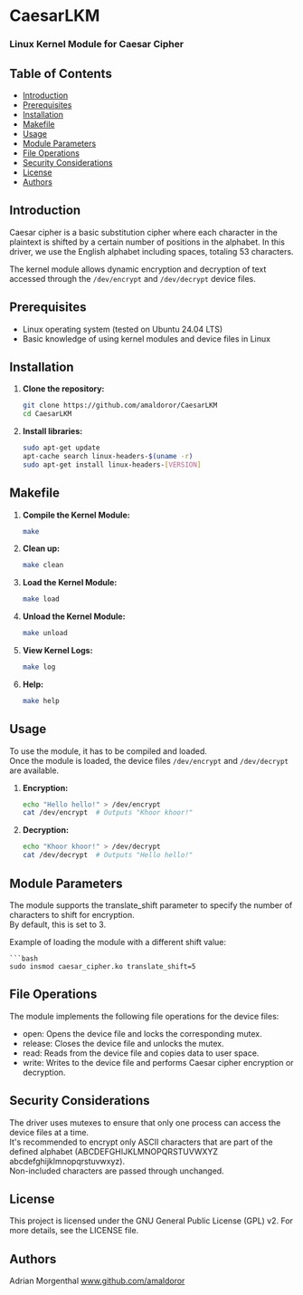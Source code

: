 
# CaesarLKM

### Linux Kernel Module for Caesar Cipher


## Table of Contents

- [Introduction](#introduction)
- [Prerequisites](#prerequisites)
- [Installation](#installation)
- [Makefile](#makefile)
- [Usage](#usage)
- [Module Parameters](#module-parameters)
- [File Operations](#file-operations)
- [Security Considerations](#security-considerations)
- [License](#license)
- [Authors](#authors)

## Introduction

Caesar cipher is a basic substitution cipher where each character in the plaintext is shifted by a certain number of positions in the alphabet. In this driver, we use the English alphabet including spaces, totaling 53 characters.

The kernel module allows dynamic encryption and decryption of text accessed through the <code>/dev/encrypt</code> and <code>/dev/decrypt</code> device files.

## Prerequisites

- Linux operating system (tested on Ubuntu 24.04 LTS)
- Basic knowledge of using kernel modules and device files in Linux

## Installation

1. **Clone the repository:** <br>
    ```bash
    git clone https://github.com/amaldoror/CaesarLKM
    cd CaesarLKM
   
2. **Install libraries:**<br>
    ```bash
    sudo apt-get update
    apt-cache search linux-headers-$(uname -r)
    sudo apt-get install linux-headers-[VERSION]

## Makefile

1. **Compile the Kernel Module:**<br>
    ```bash
    make
   
2. **Clean up:**<br>
    ```bash
    make clean

3. **Load the Kernel Module:**<br>
    ```bash
    make load
   
4. **Unload the Kernel Module:**<br>
    ```bash
    make unload
   
5. **View Kernel Logs:**<br>
    ```bash
    make log
   
6. **Help:**<br>
    ```bash
    make help

## Usage

To use the module, it has to be compiled and loaded.<br>
Once the module is loaded, the device files <code>/dev/encrypt</code> and <code>/dev/decrypt</code> are available.

1. **Encryption:**<br>
    ```bash
    echo "Hello hello!" > /dev/encrypt
    cat /dev/encrypt  # Outputs "Khoor khoor!"
    
2. **Decryption:**<br>
    ```bash
    echo "Khoor khoor!" > /dev/decrypt
    cat /dev/decrypt  # Outputs "Hello hello!"
    
## Module Parameters

The module supports the translate_shift parameter to specify the number of characters to shift for encryption.<br>
By default, this is set to 3.

Example of loading the module with a different shift value:

    ```bash
    sudo insmod caesar_cipher.ko translate_shift=5
   
## File Operations

The module implements the following file operations for the device files:

   - open: Opens the device file and locks the corresponding mutex.
   - release: Closes the device file and unlocks the mutex.
   - read: Reads from the device file and copies data to user space.
   - write: Writes to the device file and performs Caesar cipher encryption or decryption.

## Security Considerations

The driver uses mutexes to ensure that only one process can access the device files at a time.<br>
It's recommended to encrypt only ASCII characters that are part of the defined alphabet (ABCDEFGHIJKLMNOPQRSTUVWXYZ abcdefghijklmnopqrstuvwxyz).<br>
Non-included characters are passed through unchanged.
   
## License

This project is licensed under the GNU General Public License (GPL) v2. For more details, see the LICENSE file.

## Authors

Adrian Morgenthal
<url>www.github.com/amaldoror</url>


